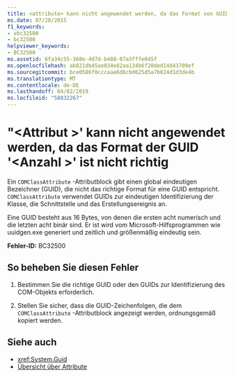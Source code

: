 ```yaml
---
title: <attribute> kann nicht angewendet werden, da das Format von GUID "<number>" falsch ist.
ms.date: 07/20/2015
f1_keywords:
- vbc32500
- bc32500
helpviewer_keywords:
- BC32500
ms.assetid: 6fa34c55-368e-4d7d-b488-07a3fffe045f
ms.openlocfilehash: ab821db45ae834e82aa134b6f20ded14d43709ef
ms.sourcegitcommit: bce0586f0cccaae6d6cbd625d5a7b824d1d3de4b
ms.translationtype: MT
ms.contentlocale: de-DE
ms.lasthandoff: 04/02/2019
ms.locfileid: "58832267"
---
```

# <a name="attribute-cannot-be-applied-because-the-format-of-the-guid-number-is-not-correct"></a>"\<Attribut >' kann nicht angewendet werden, da das Format der GUID '\<Anzahl >' ist nicht richtig
Ein `COMClassAttribute` -Attributblock gibt einen global eindeutigen Bezeichner (GUID), die nicht das richtige Format für eine GUID entspricht. `COMClassAttribute` verwendet GUIDs zur eindeutigen Identifizierung der Klasse, die Schnittstelle und das Erstellungsereignis an.  
  
 Eine GUID besteht aus 16 Bytes, von denen die ersten acht numerisch und die letzten acht binär sind. Er ist wird vom Microsoft-Hilfsprogrammen wie uuidgen.exe generiert und zeitlich und größenmäßig eindeutig sein.  
  
 **Fehler-ID:** BC32500  
  
## <a name="to-correct-this-error"></a>So beheben Sie diesen Fehler  
  
1.  Bestimmen Sie die richtige GUID oder den GUIDs zur Identifizierung des COM-Objekts erforderlich.  
  
2.  Stellen Sie sicher, dass die GUID-Zeichenfolgen, die dem `COMClassAttribute` -Attributblock angezeigt werden, ordnungsgemäß kopiert werden.  
  
## <a name="see-also"></a>Siehe auch

- <xref:System.Guid>
- [Übersicht über Attribute](../../../visual-basic/programming-guide/concepts/attributes/index.md)
